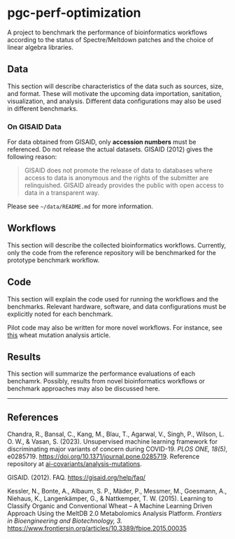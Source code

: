 # pgc-perf-optimization
A project to benchmark the performance of bioinformatics workflows according to the status of Spectre/Meltdown patches and the choice of linear algebra libraries.

## Data
This section will describe characteristics of the data such as sources, size, and format. These will motivate the upcoming data importation, sanitation, visualization, and analysis. Different data configurations may also be used in different benchmarks.

### On GISAID Data
For data obtained from GISAID, only **accession numbers** must be referenced. Do not release the actual datasets. GISAID (2012) gives the following reason:

> GISAID does not promote the release of data to databases where access to data is anonymous and the rights of the submitter are relinquished.  GISAID already provides the public with open access to data in a transparent way.

Please see `~/data/README.md` for more information.

## Workflows
This section will describe the collected bioinformatics workflows. Currently, only the code from the reference repository will be benchmarked for the prototype benchmark workflow.

## Code
This section will explain the code used for running the workflows and the benchmarks. Relevant hardware, software, and data configurations must be explicitly noted for each benchmark.

Pilot code may also be written for more novel workflows. For instance, see [this](https://www.frontiersin.org/articles/10.3389/fbioe.2015.00035/full) wheat mutation analysis article.

## Results
This section will summarize the performance evaluations of each benchamrk. Possibly, results from novel bioinformatics workflows or benchmark approaches may also be discussed here.

---
## References
Chandra, R., Bansal, C., Kang, M., Blau, T., Agarwal, V., Singh, P., Wilson, L. O. W., & Vasan, S. (2023). Unsupervised machine learning framework for discriminating major variants of concern during COVID-19. *PLOS ONE, 18(5),* e0285719. https://doi.org/10.1371/journal.pone.0285719. Reference repository at [ai-covariants/analysis-mutations](https://github.com/ai-covariants/analysis-mutations).

GISAID. (2012). FAQ. https://gisaid.org/help/faq/

Kessler, N., Bonte, A., Albaum, S. P., Mäder, P., Messmer, M., Goesmann, A., Niehaus, K., Langenkämper, G., & Nattkemper, T. W. (2015). Learning to Classify Organic and Conventional Wheat – A Machine Learning Driven Approach Using the MeltDB 2.0 Metabolomics Analysis Platform. *Frontiers in Bioengineering and Biotechnology, 3.* https://www.frontiersin.org/articles/10.3389/fbioe.2015.00035
